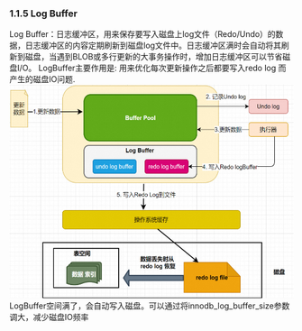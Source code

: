### 1.1.5 Log Buffer

Log Buffer：日志缓冲区，用来保存要写入磁盘上log文件（Redo/Undo）的数据，日志缓冲区的内容定期刷新到磁盘log文件中。日志缓冲区满时会自动将其刷新到磁盘，当遇到BLOB或多行更新的大事务操作时，增加日志缓冲区可以节省磁盘I/O。
LogBuffer主要作用是: 用来优化每次更新操作之后都要写入redo log 而产生的磁盘IO问题.
![image.png](./assets/1712648034053-c485ea9f-4567-4b0b-8488-11603ba899b8.png)
LogBuffer空间满了，会自动写入磁盘。可以通过将innodb_log_buffer_size参数调大，减少磁盘IO频率

